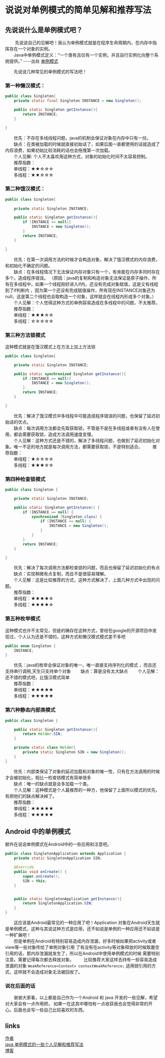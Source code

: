 
# 说说对单例模式的简单见解和推荐写法

## 先说说什么是单例模式吧？

&emsp;&emsp; 先说说自己的见解吧！我认为单例模式就是在程序生命周期内，在内存中指挥存在一个对象的实例。  
&emsp;&emsp;Java中单例模式定义：“一个类有且仅有一个实例，并且自行实例化向整个系统提供。”  ----出处 [单例模式](https://baike.baidu.com/item/%E5%8D%95%E4%BE%8B%E6%A8%A1%E5%BC%8F/5946627?fr=aladdin)

&emsp;&emsp;先说说几种常见的单例模式的写法吧！  
### 第一种懒汉模式：
```java
public class Singleton{
    private static final Singleton INSTANCE = new Singleton();

    public static Singleton getInstance(){
        return INSTANCE;
    }

}
```
&emsp;&emsp;优先：不存在多线线程问题，java的机制会保证对象在内存中只有一份。  
&emsp;&emsp;缺点：在类被加载的时候就直接初始话了，如果后面一直都使用的话就造成了内存浪费，如果初始比较消耗的话也会拖慢第一次加载。  
&emsp;&emsp;个人见解: 个人不太喜欢用这种方式，对象的初始化时间不太容易控制。  
&emsp;&emsp;推荐指数：  
&emsp;&emsp;单线程：★★☆☆☆  
&emsp;&emsp;多线程：★★☆☆☆  

### 第二种饿汉模式：
```java
public class Singleton{
    
    private static Singleton INSTANCE;

    public static Singleton getInstance(){
        if (INSTANCE == null){
            INSTANCE = new Singleton();
        }
        return INSTANCE;
    }

}
```
&emsp;&emsp;优先：在第一次调用方法的时候才会构造对象，解决了饿汉模式的内存浪费，和初始化不确定的问题。  
&emsp;&emsp;缺点：在多线程情况下无法保证内存对象只有一个，有肯能在内存多同时存在多个。造成程序错误。
（原因：java的复制和构造对象无法保证是原子操作，所有在多线程中，如果一个线程刚好进入if内，还没有完成对象赋值，这是又有线程到了if判断内
，因为第一个还没有完成赋值操作，所有现在INSTANCE对象还为null，这是第二个线程也会取构造一个对象，这样就会在线程内形成多个对象。）  
&emsp;&emsp;个人见解：个人觉得这种方式的单例容易造成在多线程中的问题，不太推荐。  
&emsp;&emsp;推荐指数：  
&emsp;&emsp;单线程：★★★☆☆  
&emsp;&emsp;多线程：☆☆☆☆☆  

### 第三种方法锁模式
这种模式就是在饿汉模式上在方法上加上方法锁
```java
public class Singleton{

    private static Singleton INSTANCE;

    public static synchronized Singleton getInstance(){
        if (INSTANCE == null){
            INSTANCE = new Singleton();
        }
        return INSTANCE;
    }

}
```
&emsp;&emsp;优先：解决了饿汉模式中多线程中可能造成程序错误的问题，也保留了延迟初始话的优点。  
&emsp;&emsp;缺点：每次调用方法都会先取获取锁，不管是不是在多线程或者有没有人在使用，都会需要获取锁，造成方法调用速度变慢。  
&emsp;&emsp;个人见解：这种方式还是不错的，解决了多线程问题，也做到了延迟初始化对象。唯一不足的地方就是每次调用方法，都需要获取锁，不是特别适合。
&emsp;&emsp;推荐指数：  
&emsp;&emsp;单线程：★☆☆☆☆  
&emsp;&emsp;多线程：★★★☆☆

### 第四种检查锁模式
```java
public class Singleton {

    private static Singleton INSTANCE;

    public static Singleton getInstance() {
        if (INSTANCE == null) {
            synchronized (Singleton.class) {
                if (INSTANCE == null) {
                    INSTANCE = new Singleton();
                }
            }
        }
        return INSTANCE;
    }

}
```
&emsp;&emsp;优先：解决了每次调用方法都检查锁的问题，而且也保留了延迟初始化的有点  
&emsp;&emsp;缺点：实现稍微有点复制，而且不是很容易理解。  
&emsp;&emsp;个人见解：这是比较推荐的方式，这种方式解决了，上面几种方式中出现的问题。  
&emsp;&emsp;推荐指数：  
&emsp;&emsp;单线程：★★★★☆  
&emsp;&emsp;多线程：★★★★☆

### 第五种枚举模式
这种模式也许不太常见，但是的确存在这种方式，曾经在google的开源项目中发现过，个人认为还是不错的。这种方式和懒汉模式模式差不多吧
```java
public enum Singleton {
    INSTANCE;
}
```

&emsp;&emsp;优先：java的枚举会保证对象的唯一，唯一直接支持序列化的模式 ，而且还支持串行调用,天生只支持单个对象 
&emsp;&emsp;缺点：算是没有太大缺点
&emsp;&emsp;个人见解：还不错的模式吧，比饿汉模式简单  
&emsp;&emsp;推荐指数：  
&emsp;&emsp;单线程：★★★★★   
&emsp;&emsp;多线程：★★★★★

### 第六种静态内部类模式
```java
public class Singleton {

    public static Singleton getInstance(){
        return Holder.SIN;
    }

    private static class Holder{
        private static Singleton SIN = new Singleton();
    }
}
```

&emsp;&emsp;优先：内部类保证了对象的延迟加载和对象的唯一性，只有在方法调用的时候才会被初始化，相比一检查锁模式有简单很多  
&emsp;&emsp;缺点：唯一的缺点就是会多加载一个类。    
&emsp;&emsp;个人见解：这种模式是个人最推荐的一种方，他保留了上面所以模式的优先，有把他们的缺点解决掉了。  
&emsp;&emsp;推荐指数：  
&emsp;&emsp;单线程：★★★★★  
&emsp;&emsp;多线程：★★★★★  

## Android 中的单例模式

额外在说说单例模式在Android中的一些应用和注意吧。

```java
public class SingletonApplication extends Application {
    private static SingletonApplication SIN;

    @Override
    public void onCreate() {
        super.onCreate();
        SIN = this;
    }


    public static SingletonApplication getInstance(){
        return SingletonApplication.SIN;
    }
}

```
&emsp;&emsp;这应该是Android最常见的一种应用了吧！Application 对象在Android天生就是单例模式，这种与其说这种方式是应用，还不如说是单例的一种应用还不如说是一种扩展吧！  
&emsp;&emsp;但是单例在Android有特别容易造成内存泄漏，好多时候如果把activity或者view等一些对象传给了单例对象引用
了有没有在activity等对象释放的时候取置空引用的话，那内存泄漏就发生了，所以在Android中使用单例模式的时候
需要特别注意。需要记得每次都去释放对象。
&emsp;&emsp;比较推荐大家这样去持有一些容易造成泄漏的对象 `WeakReference<Context> contextWeakReference;`
适用弱引用的方式，这样就不会造成对象无法被回收了。

### 说在后面的话
&emsp;&emsp;谢谢大家看，以上都是自己作为一个Android 和 java 开发的一些见解，希望对大家会有一点作用把，
如果一在这其中哪怕有一点收获我也会觉得非常的开心。后面也会写一些自己比较喜欢的东西。

## links
[作者](https://github.com/j1046697411/)  
[java 单例模式的一些个人见解和推荐写法](https://github.com/j1046697411/blogs/blob/master/java/designpatterns/java%20%E5%8D%95%E4%BE%8B%E6%A8%A1%E5%BC%8F%E7%9A%84%E4%B8%80%E4%BA%9B%E4%B8%AA%E4%BA%BA%E8%A7%81%E8%A7%A3%E5%92%8C%E6%8E%A8%E8%8D%90%E5%86%99%E6%B3%95.md)  
[博客](https://github.com/j1046697411/blogs)  